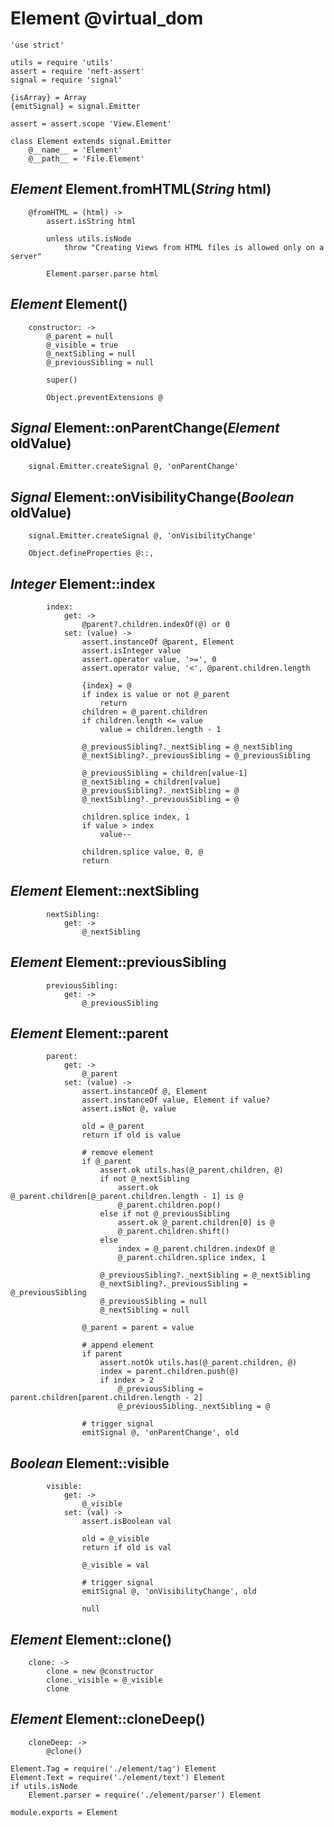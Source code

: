 Element @virtual_dom
====================

	'use strict'

	utils = require 'utils'
	assert = require 'neft-assert'
	signal = require 'signal'

	{isArray} = Array
	{emitSignal} = signal.Emitter

	assert = assert.scope 'View.Element'

	class Element extends signal.Emitter
		@__name__ = 'Element'
		@__path__ = 'File.Element'

*Element* Element.fromHTML(*String* html)
-----------------------------------------

		@fromHTML = (html) ->
			assert.isString html

			unless utils.isNode
				throw "Creating Views from HTML files is allowed only on a server"

			Element.parser.parse html

*Element* Element()
-------------------

		constructor: ->
			@_parent = null
			@_visible = true
			@_nextSibling = null
			@_previousSibling = null

			super()

			Object.preventExtensions @

*Signal* Element::onParentChange(*Element* oldValue)
----------------------------------------------------

		signal.Emitter.createSignal @, 'onParentChange'

*Signal* Element::onVisibilityChange(*Boolean* oldValue)
--------------------------------------------------------

		signal.Emitter.createSignal @, 'onVisibilityChange'

		Object.defineProperties @::,

*Integer* Element::index
------------------------

			index:
				get: ->
					@parent?.children.indexOf(@) or 0
				set: (value) ->
					assert.instanceOf @parent, Element
					assert.isInteger value
					assert.operator value, '>=', 0
					assert.operator value, '<', @parent.children.length

					{index} = @
					if index is value or not @_parent
						return
					children = @_parent.children
					if children.length <= value
						value = children.length - 1

					@_previousSibling?._nextSibling = @_nextSibling
					@_nextSibling?._previousSibling = @_previousSibling

					@_previousSibling = children[value-1]
					@_nextSibling = children[value]
					@_previousSibling?._nextSibling = @
					@_nextSibling?._previousSibling = @

					children.splice index, 1
					if value > index
						value--

					children.splice value, 0, @
					return

*Element* Element::nextSibling
------------------------------

			nextSibling:
				get: ->
					@_nextSibling

*Element* Element::previousSibling
----------------------------------

			previousSibling:
				get: ->
					@_previousSibling

*Element* Element::parent
-------------------------

			parent:
				get: ->
					@_parent
				set: (value) ->
					assert.instanceOf @, Element
					assert.instanceOf value, Element if value?
					assert.isNot @, value

					old = @_parent
					return if old is value

					# remove element
					if @_parent
						assert.ok utils.has(@_parent.children, @)
						if not @_nextSibling
							assert.ok @_parent.children[@_parent.children.length - 1] is @
							@_parent.children.pop()
						else if not @_previousSibling
							assert.ok @_parent.children[0] is @
							@_parent.children.shift()
						else
							index = @_parent.children.indexOf @
							@_parent.children.splice index, 1

						@_previousSibling?._nextSibling = @_nextSibling
						@_nextSibling?._previousSibling = @_previousSibling
						@_previousSibling = null
						@_nextSibling = null

					@_parent = parent = value

					# append element
					if parent
						assert.notOk utils.has(@_parent.children, @)
						index = parent.children.push(@)
						if index > 2
							@_previousSibling = parent.children[parent.children.length - 2]
							@_previousSibling._nextSibling = @

					# trigger signal
					emitSignal @, 'onParentChange', old

*Boolean* Element::visible
--------------------------

			visible:
				get: ->
					@_visible
				set: (val) ->
					assert.isBoolean val

					old = @_visible
					return if old is val

					@_visible = val

					# trigger signal
					emitSignal @, 'onVisibilityChange', old

					null

*Element* Element::clone()
--------------------------

		clone: ->
			clone = new @constructor
			clone._visible = @_visible
			clone

*Element* Element::cloneDeep()
------------------------------

		cloneDeep: ->
			@clone()

	Element.Tag = require('./element/tag') Element
	Element.Text = require('./element/text') Element
	if utils.isNode
		Element.parser = require('./element/parser') Element

	module.exports = Element
